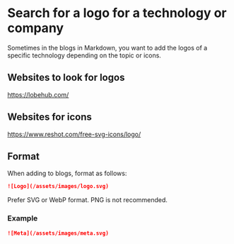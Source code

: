 # Search for a logo for a technology or company

Sometimes in the blogs in Markdown, you want to add the logos of a specific
technology depending on the topic or icons.

## Websites to look for logos

https://lobehub.com/

## Websites for icons

https://www.reshot.com/free-svg-icons/logo/

## Format

When adding to blogs, format as follows:

```markdown
![Logo](/assets/images/logo.svg)
```

Prefer SVG or WebP format. PNG is not recommended.

### Example

```markdown
![Meta](/assets/images/meta.svg)
```
